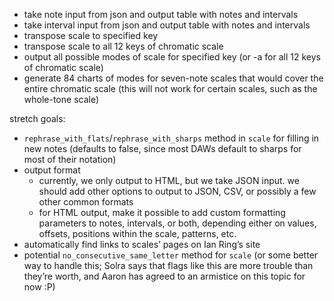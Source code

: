 * take note input from json and output table with notes and intervals
* take interval input from json and output table with notes and intervals
* transpose scale to specified key
* transpose scale to all 12 keys of chromatic scale
* output all possible modes of scale for specified key (or -a for all 12 keys of chromatic scale)
* generate 84 charts of modes for seven-note scales that would cover the entire chromatic scale (this will not work for certain scales, such as the whole-tone scale)

stretch goals:

* `rephrase_with_flats`/`rephrase_with_sharps` method in `scale` for filling in new notes (defaults to false, since most DAWs default to sharps for most of their notation)
* output format
	* currently, we only output to HTML, but we take JSON input. we should add other options to output to JSON, CSV, or possibly a few other common formats
	* for HTML output, make it possible to add custom formatting parameters to notes, intervals, or both, depending either on values, offsets, positions within the scale, patterns, etc.
* automatically find links to scales’ pages on Ian Ring’s site
* potential `no_consecutive_same_letter` method for `scale` (or some better way to handle this; Solra says that flags like this are more trouble than they’re worth, and Aaron has agreed to an armistice on this topic for now :P)

